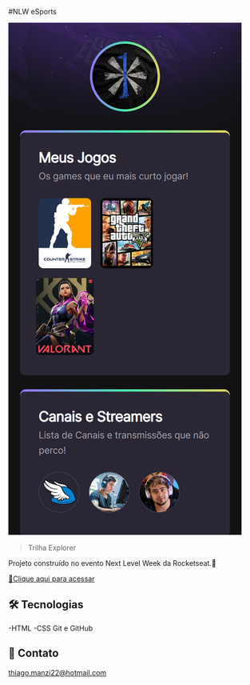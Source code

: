 #NLW eSports

![Preview](./.github/Preview.png)

>Trilha Explorer

Projeto construído no evento Next Level Week da Rocketseat.🚀

[🔗Clique aqui para acessar](https://thiagomanzi.github.io/NLW-eSports-Explorer/)



## 🛠 Tecnologias
-HTML
-CSS
Git e GitHub

## 📧 Contato
thiago.manzi22@hotmail.com
